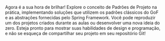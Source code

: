 Agora é a sua hora de brilhar! Explore o conceito de Padrões de Projeto na prática, implementando soluções que utilizem os padrões clássicos do GoF e as abstrações fornecidas pelo Spring Framework. Você pode reproduzir um dos projetos criados durante as aulas ou desenvolver uma nova ideia do zero. Esteja pronto para mostrar suas habilidades de design e programação, e não se esqueça de compartilhar seu projeto em seu repositório Git!

